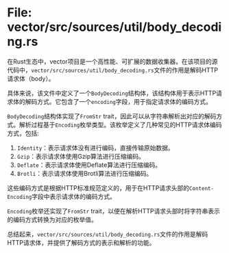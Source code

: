 # File: vector/src/sources/util/body_decoding.rs

在Rust生态中，vector项目是一个高性能、可扩展的数据收集器。在该项目的源代码中，`vector/src/sources/util/body_decoding.rs`文件的作用是解码HTTP请求体（body）。

具体来说，该文件中定义了一个`BodyDecoding`结构体，该结构体用于表示HTTP请求体的解码方式。它包含了一个`encoding`字段，用于指定请求体的编码方式。

`BodyDecoding`结构体实现了`FromStr` trait，因此可以从字符串解析出对应的解码方式。解析过程基于`Encoding`枚举类型。该枚举定义了几种常见的HTTP请求体编码方式，包括:

1. `Identity`：表示请求体没有进行编码，直接传输原始数据。
2. `Gzip`：表示请求体使用Gzip算法进行压缩编码。
3. `Deflate`：表示请求体使用Deflate算法进行压缩编码。
4. `Brotli`：表示请求体使用Brotli算法进行压缩编码。

这些编码方式是根据HTTP标准规范定义的，用于在HTTP请求头部的`Content-Encoding`字段中表示请求体的编码方式。

`Encoding`枚举还实现了`FromStr` trait，以便在解析HTTP请求头部时将字符串表示的编码方式转换为对应的枚举值。

总结起来，`vector/src/sources/util/body_decoding.rs`文件的作用是解码HTTP请求体，并提供了解码方式的表示和解析的功能。

